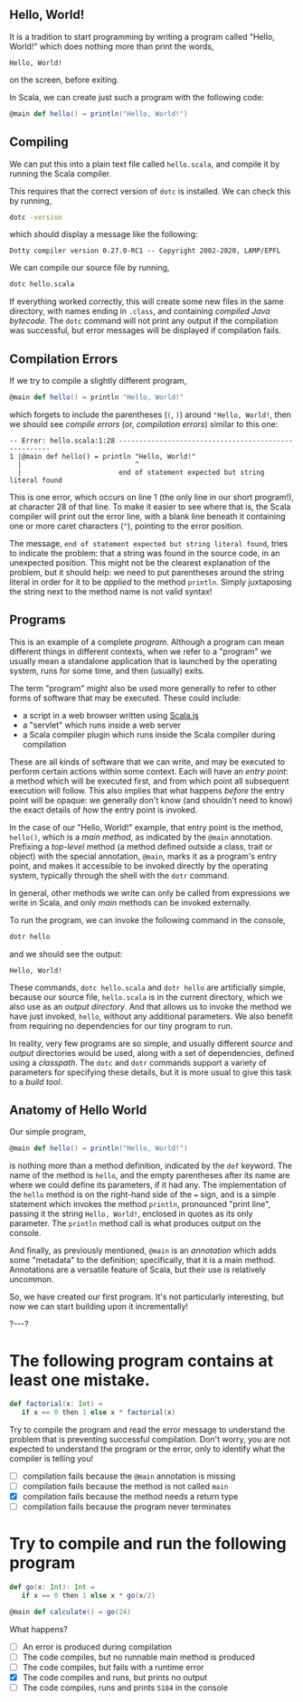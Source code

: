 ## Hello, World!

It is a tradition to start programming by writing a program called "Hello, World!" which does nothing more than
print the words,
```
Hello, World!
```
on the screen, before exiting.

In Scala, we can create just such a program with the following code:
```scala
@main def hello() = println("Hello, World!")
```

## Compiling

We can put this into a plain text file called `hello.scala`, and compile it by running the Scala compiler.

This requires that the correct version of `dotc` is installed. We can check this by running,
```sh
dotc -version
```
which should display a message like the following:
```
Dotty compiler version 0.27.0-RC1 -- Copyright 2002-2020, LAMP/EPFL
```

We can compile our source file by running,
```sh
dotc hello.scala
```

If everything worked correctly, this will create some new files in the same directory, with names ending in
`.class`, and containing _compiled Java bytecode_. The `dotc` command will not print any output if the
compilation was successful, but error messages will be displayed if compilation fails.

## Compilation Errors

If we try to compile a slightly different program,
```scala
@main def hello() = println "Hello, World!"
```
which forgets to include the parentheses (`(`, `)`) around `"Hello, World!`, then we should see 
_compile errors_ (or, _compilation errors_) similar to this one:
```
-- Error: hello.scala:1:28 -----------------------------------------------------
1 |@main def hello() = println "Hello, World!"
  |                            ^
  |                        end of statement expected but string literal found
```

This is one error, which occurs on line 1 (the only line in our short program!), at character 28 of that line.
To make it easier to see where that is, the Scala compiler will print out the error line, with a blank line
beneath it containing one or more caret characters (`^`), pointing to the error position.

The message, `end of statement expected but string literal found`, tries to indicate the problem: that a string
was found in the source code, in an unexpected position. This might not be the clearest explanation of the
problem, but it should help: we need to put parentheses around the string literal in order for it to be
_applied_ to the method `println`. Simply juxtaposing the string next to the method name is not valid syntax!

## Programs

This is an example of a complete _program_. Although a program can mean different things in different contexts,
when we refer to a "program" we usually mean a standalone application that is launched by the operating system,
runs for some time, and then (usually) exits.

The term "program" might also be used more generally to refer to other forms of software that may be executed.
These could include:
- a script in a web browser written using [Scala.js](https://www.scala-js.org/)
- a "servlet" which runs inside a web server
- a Scala compiler plugin which runs inside the Scala compiler during compilation

These are all kinds of software that we can write, and may be executed to perform certain actions within some
context. Each will have an _entry point_: a method which will be executed first, and from which point all
subsequent execution will follow. This also implies that what happens _before_ the entry point will be opaque:
we generally don't know (and shouldn't need to know) the exact details of _how_ the entry point is invoked.

In the case of our "Hello, World!" example, that entry point is the method, `hello()`, which is a _main method_,
as indicated by the `@main` annotation. Prefixing a _top-level_ method (a method defined outside a class, trait 
or object) with the special annotation, `@main`, marks it as a program's entry point, and makes it accessible to
be invoked directly by the operating system, typically through the shell with the `dotr` command.

In general, other methods we write can only be called from expressions we write in Scala, and only _main_
methods can be invoked externally.

To run the program, we can invoke the following command in the console,
```sh
dotr hello
```
and we should see the output:
```
Hello, World!
```

These commands, `dotc hello.scala` and `dotr hello` are artificially simple, because our source file,
`hello.scala` is in the current directory, which we also use as an _output directory_. And that allows us to
invoke the method we have just invoked, `hello`, without any additional parameters. We also benefit from 
requiring no dependencies for our tiny program to run.

In reality, very few programs are so simple, and usually different _source_ and _output_ directories would be
used, along with a set of dependencies, defined using a _classpath_. The `dotc` and `dotr` commands support
a variety of parameters for specifying these details, but it is more usual to give this task to a _build tool_.

## Anatomy of Hello World

Our simple program,
```scala
@main def hello() = println("Hello, World!")
```
is nothing more than a method definition, indicated by the `def` keyword. The name of the method is `hello`, and
the empty parentheses after its name are where we could define its parameters, if it had any. The implementation
of the `hello` method is on the right-hand side of the `=` sign, and is a simple statement which invokes the
method `println`, pronounced "print line", passing it the string `Hello, World!`, enclosed in quotes as its only
parameter. The `println` method call is what produces output on the console.

And finally, as previously mentioned, `@main` is an _annotation_ which adds some "metadata" to the definition;
specifically, that it is a main method. Annotations are a versatile feature of Scala, but their use is
relatively uncommon.

So, we have created our first program. It's not particularly interesting, but now we can start building upon it
incrementally!

?---?

# The following program contains at least one mistake.

```scala
def factorial(x: Int) =
   if x == 0 then 1 else x * factorial(x)
```

Try to compile the program and read the error message to understand the problem that is preventing successful
compilation. Don't worry, you are not expected to understand the program or the error, only to identify what the
compiler is telling you!

- [ ] compilation fails because the `@main` annotation is missing
- [ ] compilation fails because the method is not called `main`
- [X] compilation fails because the method needs a return type
- [ ] compilation fails because the program never terminates

# Try to compile and run the following program

```scala
def go(x: Int): Int =
   if x == 0 then 1 else x * go(x/2)

@main def calculate() = go(24)
```

What happens?

- [ ] An error is produced during compilation
- [ ] The code compiles, but no runnable main method is produced
- [ ] The code compiles, but fails with a runtime error
- [X] The code compiles and runs, but prints no output
- [ ] The code compiles, runs and prints `5184` in the console
